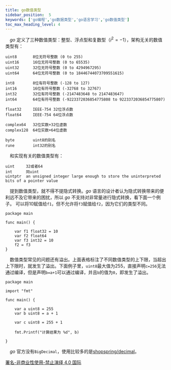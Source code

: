 ```yaml
---
title: go数值类型
sidebar_position:  5
keywords: ['go编程','go数据类型','go语言学习','go数值类型']
toc_max_heading_level: 4
---
```


 _go_ 定义了三种数值类型：整型、浮点型和复数型（$i^2=-1$），架构无关的数值类型有：

    uint8       8位无符号整数 (0 to 255)
    uint16      16位无符号整数 (0 to 65535)
    uint32      32位无符号整数 (0 to 4294967295)
    uint64      64位无符号整数 (0 to 18446744073709551615)

    int8        8位有符号整数 (-128 to 127)
    int16       16位有符号整数 (-32768 to 32767)
    int32       32位有符号整数 (-2147483648 to 2147483647)
    int64       64位有符号整数 (-9223372036854775808 to 9223372036854775807)

    float32     IEEE-754 32位浮点数
    float64     IEEE-754 64位浮点数

    complex64   32位实数+32位虚数
    complex128  64位实数+64位虚数

    byte        uint8的别名
    rune        int32的别名

 和实现有关的数值类型有：

    uint     32或者64
    int      同uint
    uintptr  an unsigned integer large enough to store the uninterpreted bits of a pointer value

 提到数值类型，就不得不提隐式转换。_go_ 语言的设计者认为隐式转换带来的便利远不及它带来的困扰，所以 _go_ 不支持对非常量进行隐式转换，看下面一个例子。
可以将10赋值给`f1`，但不允许将`f3`赋值给`f2`，因为它们的类型不同。

    package main

    func main() {

    	var f1 float32 = 10
    	var f2 float64
    	var f3 int32 = 10
    	f2 = f3
    }

 数值类型常见的问题还有溢出。上面表格标注了不同数值类型的上下限，当超出上下限时，就发生了溢出。下面例子里，`uint8`最大值为255，直接声明`c=256`无法通过编译，但是声明`b=a+1`可以通过编译，并且`b`的值为`0`，即发生了溢出。

    package main

    import "fmt"

    func main() {

    	var a uint8 = 255
    	var b uint8 = a + 1

    	var c uint8 = 255 + 1

    	fmt.Printf("计算结果为 %d", b)

    }

 _go_ 官方没有`BigDecimal`，使用比较多的是[shopspring/decimal](https://github.com/shopspring/decimal)。

[署名-非商业性使用-禁止演绎 4.0 国际](https://creativecommons.org/licenses/by-nc-nd/4.0/deed.zh)
